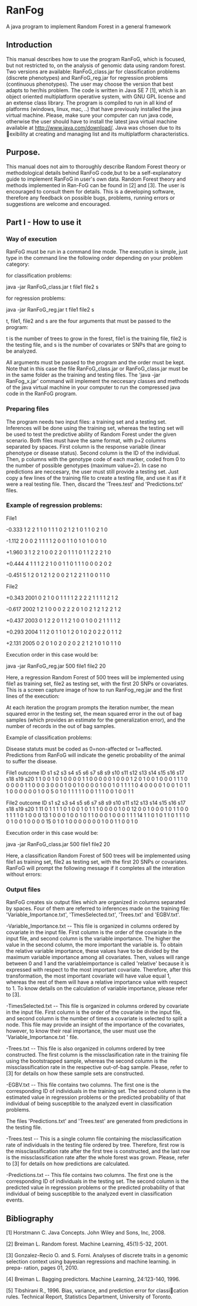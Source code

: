 # RanFog
A java program to implement Random Forest in a general framework

## Introduction
This manual describes how to use the program RanFoG, which is focused, but not restricted to, on the analysis of genomic data using random forest. Two versions are available: RanFoG_class.jar for classification problems (discrete phenotypes) and RanFoG_reg.jar for regression problems (continuous phenotypes). The user may choose the version that best adapts to her/his problem. The code is written in Java SE 7 [1], which is an object oriented multiplatform operative system, with GNU GPL license and an extense class library. The program is compiled to run in all kind of platforms (windows, linux, mac, ..) that have previously installed the java virtual machine. Please, make sure your computer can run java code, otherwise the user should have to install the latest java virtual machine available at http://www.java.com/download/. Java was chosen due to its exibility at creating and managing list and its multiplatform
characteristics.

## Purpose.
This manual does not aim to thoroughly describe Random Forest theory or methodological details behind RanFoG code,but to be a self-explanatory guide to implement RanFoG in user's own data. Random Forest theory and methods implemented in Ran-FoG can be found in [2] and [3]. The user is encouraged to consult them for details. This is a developing software, therefore any feedback on possible bugs, problems,
running errors or suggestions are welcome and encouraged.

## Part I - How to use it
### Way of execution
RanFoG must be run in a command line mode. The execution is simple, just type in the command line the following order depending on your problem category:

for classification problems:

java -jar RanFoG_class.jar t file1 file2 s

for regression problems:

java -jar RanFoG_reg.jar t file1 file2 s

t, file1, file2 and s are the four arguments that must be passed to the
program:

t is the number of trees to grow in the forest,
file1 is the training file,
file2 is the testing file, and
s is the number of covariates or SNPs that are going to be analyzed.

All arguments must be passed to the program and the order must be kept. Note that in this case the file RanFoG_class.jar or RanFoG_class.jar must be in the same folder as the training and testing files. The 'java -jar RanFog_x.jar' command will implement the neccesary classes and methods of the java virtual machine in your computer to run the compressed java code in the RanFoG program.

### Preparing files
The program needs two input files: a training set and a testing set. Inferences will be done using the training set, whereas the testing set will be used to test the predictive ability of Random Forest under the given scenario. Both files must have the same format, with p+2 columns separated by spaces. First column is the response variable (linear phenotype or disease status). Second column is the ID of the individual. Then, p columns with the genotype code of each marker, coded from 0 to the number of possible genotypes (maximum value=2). In case no predictions are neccesary, the user must still provide a testing set. Just copy a few lines of the training file to create a testing file, and use it as if it were a real testing file. Then, discard the 'Trees.test' and 'Predictions.txt' files.

### Example of regression problems:

File1

-0.333 1 2 2 1 1 0 1 1 1 0 2 1 2 1 0 1 1 0 2 1 0

-1.112 2 0 0 2 1 1 1 1 2 0 0 1 1 0 1 0 1 0 0 1 0

+1.960 3 1 2 2 1 0 0 2 2 0 1 1 1 0 1 1 2 2 2 1 0

+0.444 4 1 1 1 2 2 1 0 0 1 1 0 1 1 1 0 0 0 2 0 2

-0.451 5 1 2 0 1 2 1 2 0 0 2 1 2 2 1 1 0 0 1 1 0

File2

+0.343 2001 0 2 1 0 0 1 1 1 1 2 2 2 2 1 1 1 1 2 1 2

-0.617 2002 1 2 1 0 0 0 2 2 2 0 1 0 2 1 2 1 2 2 1 2

+0.437 2003 0 1 2 2 0 1 1 2 1 0 0 1 0 0 2 1 1 1 1 2

+0.293 2004 1 1 2 0 1 1 0 1 2 0 1 0 2 0 2 2 0 1 1 2

+2.131 2005 0 2 0 1 0 2 0 2 0 2 2 1 2 1 0 1 0 1 1 0

Execution order in this case would be:

java -jar RanFoG_reg.jar 500 file1 file2 20

Here, a regression Random Forest of 500 trees will be implemented using file1 as training set, file2 as testing set, with the first 20 SNPs or covariates. This is a screen capture image of how to run RanFog_reg.jar and the first lines of the execution:

At each iteration the program prompts the iteration number, the mean squared error in the testing set, the mean squared error in the out of bag samples (which provides an estimate for the generalization error), and the number of records in the out of bag samples.

Example of classification problems:

Disease statuts must be coded as 0=non-affected or 1=affected. Predictions from RanFoG will indicate the genetic probability of the animal to suffer the disease.

File1
outcome ID s1 s2 s3 s4 s5 s6 s7 s8 s9 s10 s11 s12 s13 s14 s15 s16 s17 s18 s19 s20
1 1 0 0 1 0 1 0 0 0 0 1 1 0 0 0 0 0 1 0 0 0
1 2 0 1 0 0 1 0 0 0 1 1 1 0 0 0 0 0 1 1 0 0
0 3 0 0 0 1 0 0 1 0 0 0 0 1 0 0 1 0 1 1 1 1
0 4 0 0 0 0 1 0 0 1 0 1 1 1 0 0 0 0 0 0 1 0
0 5 0 1 0 1 1 1 1 1 0 0 1 1 1 0 0 1 0 0 1 1

File2
outcome ID s1 s2 s3 s4 s5 s6 s7 s8 s9 s10 s11 s12 s13 s14 s15 s16 s17 s18 s19 s20
1 11 0 1 1 1 1 0 1 0 0 1 0 1 1 1 0 0 0 0 1 0
0 12 0 0 1 0 0 0 1 0 1 1 0 0 1 1 1 1 0 1 0 0
0 13 1 0 0 0 1 0 0 1 0 1 1 0 0 0 1 0 0 0 1 1
1 14 1 1 0 1 0 1 1 0 1 1 1 0 0 1 0 0 1 0 0 0
0 15 0 1 0 1 0 0 0 0 0 0 0 1 0 0 1 1 0 0 1 0

Execution order in this case would be:

java -jar RanFoG_class.jar 500 file1 file2 20

Here, a classification Random Forest of 500 trees will be implemented using file1 as training set, file2 as testing set, with the first 20 SNPs or covariates. RanFoG will prompt the following message if it completes all the interation without errors:

### Output files

RanFoG creates six output files which are organized in columns separated by spaces. Four of them are referred to inferences made on the training file: 'Variable_Importance.txt', 'TimesSelected.txt', 'Trees.txt' and 'EGBV.txt'.

-Variable_Importance.txt -- This file is organized in columns ordered by covariate in the input file. First column is the order of the covariate in the input file, and second column is the variable importance. The higher the value in the second column, the more important the variable is. To obtain the relative variable importance, these values have to be divided by the maximum variable importance among all covariates. Then, values will range between 0 and 1 and the variableimportance is called 'relative' because it is expressed with respect to the most important covariate. Therefore, after this transformation, the most important covariate will have value equal 1, whereas the
rest of them will have a relative importance value with respect to 1. To know details on the calculation of variable importance, please
refer to [3].

-TimesSelected.txt -- This file is organized in columns ordered by covariate in the input file. First column is the order of the covariate in the input file, and second column is the number of times a covariate is selected to split a node. This file may provide an insight of the importance of the covariates, however, to know their real importance, the user must use the 'Variable_Importance.txt ' file.

-Trees.txt -- This file is also organized in columns ordered by tree constructed. The first column is the missclasification rate in the training file using the bootstrapped sample, whereas the second column is the missclassification rate in the respective out-of-bag sample. Please, refer to [3] for details on how these sample sets are constructed.

-EGBV.txt -- This file contains two columns. The first one is the corresponding ID of individuals in the training set. The second column is the estimated value in regression problems or the predicted probability of that individual of being susceptible to the analyzed event in
classification problems. 

The files 'Predictions.txt' and 'Trees.test' are generated from predictions in the testing file.

-Trees.test -- This is a single column file containing the misclassification rate of individuals in the testing file ordered by tree. Therefore, first row is the missclassification rate after the first tree is constructed, and the last row is the missclassification rate after the whole forest was grown. Please, refer to [3] for details on how predictions are calculated.

-Predictions.txt -- This file contains two columns. The first one is the corresponding ID of individuals in the testing set. The second column is the predicted value in regression problems or the predicted probability of that individual of being susceptible to the analyzed event in classification events.

## Bibliography

[1] Horstmann C. Java Concepts. John Wiley and Sons, Inc, 2008.

[2] Breiman L. Random forest. Machine Learning, 45(1):5-32, 2001.

[3] Gonzalez-Recio O. and S. Forni. Analyses of discrete traits in a genomic
selection context using bayesian regressions and machine learning. in prepa-
ration, pages 01, 2010.

[4] Breiman L. Bagging predictors. Machine Learning, 24:123-140, 1996.

[5] Tibshirani R., 1996. Bias, variance, and prediction error for classication
rules. Technical Report, Statistics Department, University of Toronto.
